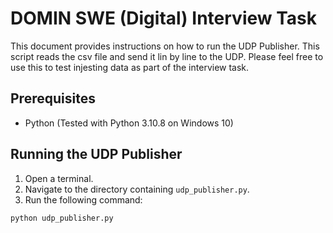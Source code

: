 # DOMIN SWE (Digital) Interview Task

This document provides instructions on how to run the UDP Publisher. This script reads the csv file and send it lin by line to the UDP. Please feel free to use this to test injesting data as part of the interview task.

## Prerequisites

- Python (Tested with Python 3.10.8 on Windows 10)

## Running the UDP Publisher

1. Open a terminal.
2. Navigate to the directory containing `udp_publisher.py`.
3. Run the following command:

```bash
python udp_publisher.py
```
